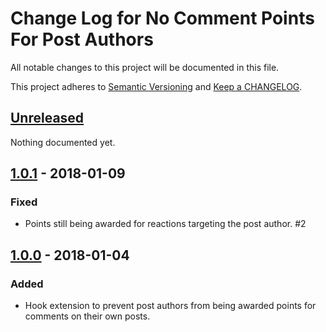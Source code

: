 # Change Log for No Comment Points For Post Authors

All notable changes to this project will be documented in this file.

This project adheres to [Semantic Versioning](http://semver.org/) and [Keep a CHANGELOG](http://keepachangelog.com/).

## [Unreleased]

Nothing documented yet.

## [1.0.1] - 2018-01-09

### Fixed

- Points still being awarded for reactions targeting the post author. #2

## [1.0.0] - 2018-01-04

### Added

- Hook extension to prevent post authors from being awarded points for comments on their own posts.

[unreleased]: https://github.com/WordPoints/no-comment-points-for-post-authors/compare/master...HEAD
[1.0.1]: https://github.com/WordPoints/no-comment-points-for-post-authors/compare/1.0.0...1.0.1
[1.0.0]: https://github.com/WordPoints/no-comment-points-for-post-authors/compare/...1.0.0
